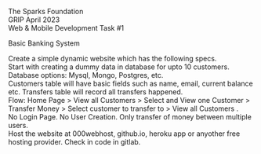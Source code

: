 The Sparks Foundation <br>
GRIP April 2023 <br>
Web & Mobile Development Task #1 <br>

Basic Banking System

Create a simple dynamic website which has the following specs. <br>
Start with creating a dummy data in database for upto 10 customers. Database options: Mysql, Mongo, Postgres, etc.<br>
Customers table will have basic fields such as name, email, current balance etc. Transfers table will record all transfers happened.<br>
Flow: Home Page > View all Customers > Select and View one Customer > Transfer Money > Select customer to transfer to > View all Customers .<br>
No Login Page. No User Creation. Only transfer of money between multiple users.<br>
Host the website at 000webhost, github.io, heroku app or anyother free hosting provider. Check in code in gitlab.<br>

